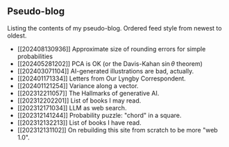 ## Pseudo-blog
Listing the contents of my pseudo-blog. Ordered feed style from newest to
oldest.

* [[202408130936]] Approximate size of rounding errors for simple probabilities
* [[202405281202]] PCA is OK (or the Davis-Kahan $\sin \theta$ theorem)
* [[202403071104]] AI-generated illustrations are bad, actually.
* [[202401171334]] Letters from Our Lyngby Correspondent.
* [[202401121254]] Variance along a vector.
* [[202312211057]] The Hallmarks of generative AI.
* [[202312202201]] List of books I may read.
* [[202312171034]] LLM as web search.
* [[202312141244]] Probability puzzle: "chord" in a square.
* [[202312132213]] List of books I have read.
* [[202312131102]] On rebuilding this site from scratch to be more "web 1.0".

